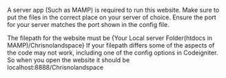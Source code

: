 A server app (Such as MAMP) is required to run this website.
Make sure to put the files in the correct place on your server of choice.
Ensure the port for your server matches the port shown in the config file.

The filepath for the website must be {Your Local server Folder(htdocs in MAMP)/Chrisnolandspace}
If your filepath differs some of the aspects of the code may not work, including one of the config options in Codeigniter.
So when you open the website it should be localhost:8888/Chrisnolandspace